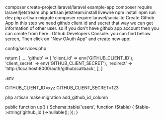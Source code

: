 composer create-project laravel/laravel example-app
composer require laravel/jetstream
php artisan jetstream:install livewire
npm install
npm run dev
php artisan migrate
composer require laravel/socialite
Create Github App
    In this step we need github client id and secret that way we can get information of other user. so if you don't have github app account then you can create from here : Github Developers Console. you can find bellow screen, Then click on "New OAuth App" and create new app:
    
config/services.php

return [
    ....
    'github' => [
        'client_id' => env('GITHUB_CLIENT_ID'),
        'client_secret' => env('GITHUB_CLIENT_SECRET'),
        'redirect' => 'http://localhost:8000/auth/github/callback',
    ],
]

.env

GITHUB_CLIENT_ID=xyz
GITHUB_CLIENT_SECRET=123

php artisan make:migration add_github_id_column

public function up()
    {
        Schema::table('users', function ($table) {
            $table->string('github_id')->nullable();
        });
    }
